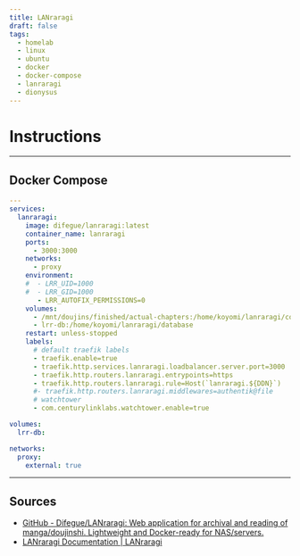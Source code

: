 ```yaml
---
title: LANraragi
draft: false
tags:
  - homelab
  - linux
  - ubuntu
  - docker
  - docker-compose
  - lanraragi
  - dionysus
---
```


# Instructions

---

## Docker Compose

```yaml
---
services:
  lanraragi:
    image: difegue/lanraragi:latest
    container_name: lanraragi
    ports:
      - 3000:3000
    networks:
      - proxy
    environment:
    #  - LRR_UID=1000
    #  - LRR_GID=1000
       - LRR_AUTOFIX_PERMISSIONS=0
    volumes:
      - /mnt/doujins/finished/actual-chapters:/home/koyomi/lanraragi/content
      - lrr-db:/home/koyomi/lanraragi/database
    restart: unless-stopped
    labels:
      # default traefik labels
      - traefik.enable=true
      - traefik.http.services.lanraragi.loadbalancer.server.port=3000
      - traefik.http.routers.lanraragi.entrypoints=https
      - traefik.http.routers.lanraragi.rule=Host(`lanraragi.${DDN}`)
      #- traefik.http.routers.lanraragi.middlewares=authentik@file
      # watchtower
      - com.centurylinklabs.watchtower.enable=true

volumes:
  lrr-db:

networks:
  proxy:
    external: true
```

---

## Sources
- [GitHub - Difegue/LANraragi: Web application for archival and reading of manga/doujinshi. Lightweight and Docker-ready for NAS/servers.](https://github.com/Difegue/LANraragi)
- [LANraragi Documentation | LANraragi](https://sugoi.gitbook.io/lanraragi/v/dev)